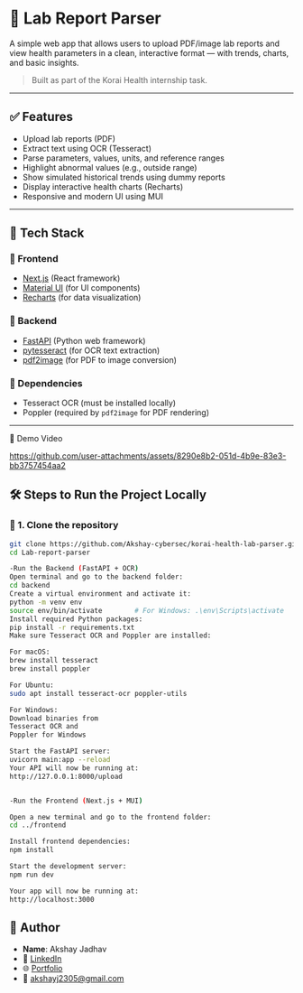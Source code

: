 # 🧪 Lab Report Parser

A simple web app that allows users to upload PDF/image lab reports and view health parameters in a clean, interactive format — with trends, charts, and basic insights.

> Built as part of the Korai Health internship task.

---

## ✅ Features

- Upload lab reports (PDF)
- Extract text using OCR (Tesseract)
- Parse parameters, values, units, and reference ranges
- Highlight abnormal values (e.g., outside range)
- Show simulated historical trends using dummy reports
- Display interactive health charts (Recharts)
- Responsive and modern UI using MUI

---

## 🧱 Tech Stack

### 🔹 Frontend
- [Next.js](https://nextjs.org/) (React framework)
- [Material UI](https://mui.com/) (for UI components)
- [Recharts](https://recharts.org/) (for data visualization)

### 🔹 Backend
- [FastAPI](https://fastapi.tiangolo.com/) (Python web framework)
- [pytesseract](https://pypi.org/project/pytesseract/) (for OCR text extraction)
- [pdf2image](https://pypi.org/project/pdf2image/) (for PDF to image conversion)

### 🔹 Dependencies
- Tesseract OCR (must be installed locally)
- Poppler (required by `pdf2image` for PDF rendering)

---
🎥 Demo Video


https://github.com/user-attachments/assets/8290e8b2-051d-4b9e-83e3-bb3757454aa2



## 🛠️ Steps to Run the Project Locally

### 📁 1. Clone the repository

```bash
git clone https://github.com/Akshay-cybersec/korai-health-lab-parser.git
cd Lab-report-parser

-Run the Backend (FastAPI + OCR)
Open terminal and go to the backend folder:
cd backend
Create a virtual environment and activate it:
python -m venv env
source env/bin/activate        # For Windows: .\env\Scripts\activate
Install required Python packages:
pip install -r requirements.txt
Make sure Tesseract OCR and Poppler are installed:

For macOS:
brew install tesseract
brew install poppler

For Ubuntu:
sudo apt install tesseract-ocr poppler-utils

For Windows:
Download binaries from
Tesseract OCR and
Poppler for Windows

Start the FastAPI server:
uvicorn main:app --reload
Your API will now be running at:
http://127.0.0.1:8000/upload


-Run the Frontend (Next.js + MUI)

Open a new terminal and go to the frontend folder:
cd ../frontend

Install frontend dependencies:
npm install

Start the development server:
npm run dev

Your app will now be running at:
http://localhost:3000

```

## 👤 Author

- **Name**: Akshay Jadhav
- 🔗 [LinkedIn](https://www.linkedin.com/in/akshaycybersec)
- 🌐 [Portfolio](https://portfolio-akshays-projects-fbd94408.vercel.app)
- 📧 akshayj2305@gmail.com
